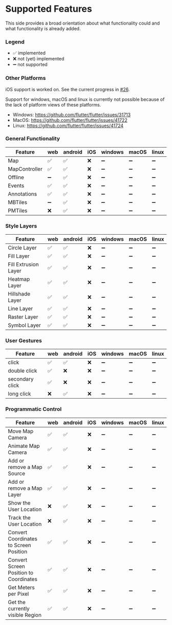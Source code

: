 # Supported Features

This side provides a broad orientation about what functionality could and what
functionality is already added.

### Legend

- ✅ implemented
- ❌ not (yet) implemented
- ➖ not supported

### Other Platforms

iOS support is worked on. See the current progress in [#26](https://github.com/josxha/flutter-maplibre/issues/26).

Support for windows, macOS and linux is currently not possible because of the
lack of platform views of these platforms.

- Windows: https://github.com/flutter/flutter/issues/31713
- MacOS: https://github.com/flutter/flutter/issues/41722
- Linux: https://github.com/flutter/flutter/issues/41724

### General Functionality

| Feature       | web | android | iOS | windows | macOS | linux |
|---------------|-----|---------|-----|---------|-------|-------|
| Map           | ✅   | ✅       | ❌   | ➖       | ➖     | ➖     |
| MapController | ✅   | ✅       | ❌   | ➖       | ➖     | ➖     |
| Offline       | ➖   | ✅       | ❌   | ➖       | ➖     | ➖     |
| Events        | ✅   | ✅       | ❌   | ➖       | ➖     | ➖     |
| Annotations   | ✅   | ✅       | ❌   | ➖       | ➖     | ➖     |
| MBTiles       | ➖   | ✅       | ❌   | ➖       | ➖     | ➖     |
| PMTiles       | ❌   | ✅       | ❌   | ➖       | ➖     | ➖     |

### Style Layers

| Feature              | web | android | iOS | windows | macOS | linux |
|----------------------|-----|---------|-----|---------|-------|-------|
| Circle Layer         | ✅   | ✅       | ❌   | ➖       | ➖     | ➖     |
| Fill Layer           | ✅   | ✅       | ❌   | ➖       | ➖     | ➖     |
| Fill Extrusion Layer | ✅   | ✅       | ❌   | ➖       | ➖     | ➖     |
| Heatmap Layer        | ✅   | ✅       | ❌   | ➖       | ➖     | ➖     |
| Hillshade Layer      | ✅   | ✅       | ❌   | ➖       | ➖     | ➖     |
| Line Layer           | ✅   | ✅       | ❌   | ➖       | ➖     | ➖     |
| Raster Layer         | ✅   | ✅       | ❌   | ➖       | ➖     | ➖     |
| Symbol Layer         | ✅   | ✅       | ❌   | ➖       | ➖     | ➖     |

### User Gestures

| Feature         | web | android | iOS | windows | macOS | linux |
|-----------------|-----|---------|-----|---------|-------|-------|
| click           | ✅   | ✅       | ❌   | ➖       | ➖     | ➖     |
| double click    | ✅   | ❌       | ❌   | ➖       | ➖     | ➖     |
| secondary click | ✅   | ❌       | ❌   | ➖       | ➖     | ➖     |
| long click      | ❌   | ✅       | ❌   | ➖       | ➖     | ➖     |

### Programmatic Control

| Feature                                | web | android | iOS | windows | macOS | linux |
|----------------------------------------|-----|---------|-----|---------|-------|-------|
| Move Map Camera                        | ✅   | ✅       | ❌   | ➖       | ➖     | ➖     |
| Animate Map Camera                     | ✅   | ✅       | ❌   | ➖       | ➖     | ➖     |
| Add or remove a Map Source             | ✅   | ✅       | ❌   | ➖       | ➖     | ➖     |
| Add or remove a Map Layer              | ✅   | ✅       | ❌   | ➖       | ➖     | ➖     |
| Show the User Location                 | ❌   | ✅       | ❌   | ➖       | ➖     | ➖     |
| Track the User Location                | ❌   | ✅       | ❌   | ➖       | ➖     | ➖     |
| Convert Coordinates to Screen Position | ✅   | ✅       | ❌   | ➖       | ➖     | ➖     |
| Convert Screen Position to Coordinates | ✅   | ✅       | ❌   | ➖       | ➖     | ➖     |
| Get Meters per Pixel                   | ✅   | ✅       | ❌   | ➖       | ➖     | ➖     |
| Get the currently visible Region       | ✅   | ✅       | ❌   | ➖       | ➖     | ➖     |